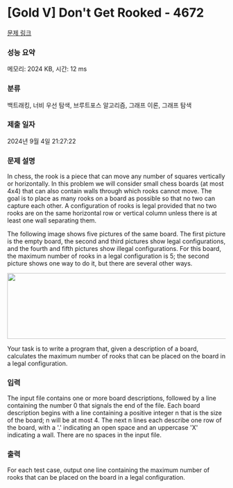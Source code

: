 # [Gold V] Don't Get Rooked - 4672 

[문제 링크](https://www.acmicpc.net/problem/4672) 

### 성능 요약

메모리: 2024 KB, 시간: 12 ms

### 분류

백트래킹, 너비 우선 탐색, 브루트포스 알고리즘, 그래프 이론, 그래프 탐색

### 제출 일자

2024년 9월 4일 21:27:22

### 문제 설명

<p>In chess, the rook is a piece that can move any number of squares vertically or horizontally. In this problem we will consider small chess boards (at most 4x4) that can also contain walls through which rooks cannot move. The goal is to place as many rooks on a board as possible so that no two can capture each other. A configuration of rooks is legal provided that no two rooks are on the same horizontal row or vertical column unless there is at least one wall separating them.</p>

<p>The following image shows five pictures of the same board. The first picture is the empty board, the second and third pictures show legal configurations, and the fourth and fifth pictures show illegal configurations. For this board, the maximum number of rooks in a legal configuration is 5; the second picture shows one way to do it, but there are several other ways.</p>

<p><img alt="" src="https://onlinejudgeimages.s3-ap-northeast-1.amazonaws.com/problem/4672/rook.gif" style="height:152px; width:800px"></p>

<p>Your task is to write a program that, given a description of a board, calculates the maximum number of rooks that can be placed on the board in a legal configuration.</p>

### 입력 

 <p>The input file contains one or more board descriptions, followed by a line containing the number 0 that signals the end of the file. Each board description begins with a line containing a positive integer n that is the size of the board; n will be at most 4. The next n lines each describe one row of the board, with a '.' indicating an open space and an uppercase 'X' indicating a wall. There are no spaces in the input file.</p>

### 출력 

 <p>For each test case, output one line containing the maximum number of rooks that can be placed on the board in a legal configuration.</p>


